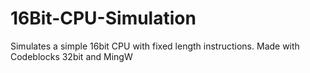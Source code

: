 # 16Bit-CPU-Simulation
Simulates a simple 16bit CPU with fixed length instructions.
Made with Codeblocks 32bit and MingW
